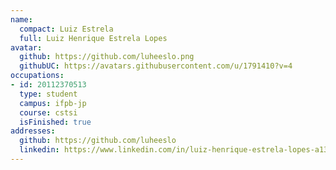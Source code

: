 ```yaml
---
name:
  compact: Luiz Estrela
  full: Luiz Henrique Estrela Lopes
avatar:
  github: https://github.com/luheeslo.png
  githubUC: https://avatars.githubusercontent.com/u/1791410?v=4
occupations:
- id: 20112370513
  type: student
  campus: ifpb-jp
  course: cstsi
  isFinished: true
addresses:
  github: https://github.com/luheeslo
  linkedin: https://www.linkedin.com/in/luiz-henrique-estrela-lopes-a13ba323/
---
```

